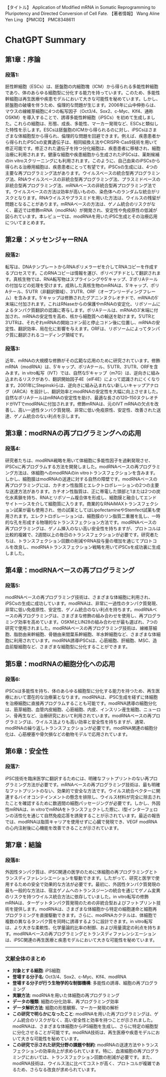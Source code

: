 【タイトル】
Application of Modified mRNA in Somatic Reprogramming to Pluripotency and Directed Conversion of Cell Fate.
【著者情報】
Wang Aline Yen Ling
【PMCID】
PMC8348611
# ChatGPT Summary
## 第1章：序論

### 段落1:
胚性幹細胞（ESCs）は、胚盤胞の内細胞塊（ICM）から得られる多能性幹細胞であり、体のあらゆる細胞型に分化する能力を持っています。このため、多能性幹細胞は再生医療や疾患モデルにおいて大きな可能性を秘めています。しかし、胚盤胞の破壊を伴うため、倫理的な問題が生じます。2006年に山中伸弥らは、マウスの線維芽細胞に4つの転写因子（Oct3/4、Sox2、c-Myc、Klf4、通称OSKM）を導入することで、誘導多能性幹細胞（iPSCs）を初めて生成しました。これらの細胞は、形態、成長、多能性、マーカー発現など、ESCsと類似した特性を示します。ESCsは胚盤胞のICMから得られるのに対し、iPSCsはさまざまな体細胞型から得られ、倫理的な問題を回避できます。例えば、疾患患者から得られたiPSCsの変異遺伝子は、相同組換え法やCRISPR-Cas9技術を用いて修正可能です。修正された遺伝子を持つ分化細胞は、疾患患者に移植され、細胞治療に利用されます。健康な細胞や疾患細胞から生成されたiPSCsは、薬剤候補のin vitroスクリーニングにも利用されます。このように、自己由来のiPSCsから得られる治療用細胞は、疾患患者にとって有望です。iPSCsの生成には、4つの主要な再プログラミング法があります。ウイルスベースの統合型再プログラミング法、RNAウイルスベースの非統合型再プログラミング法、プラスミドベースの非統合型再プログラミング法、mRNAベースの非統合型再プログラミング法です。ウイルスベースの方法は効率が高いものの、染色体へのランダムな統合がリスクとなります。RNAウイルスやプラスミドを用いた方法は、ウイルスの残留が問題となることがあります。mRNAベースの方法は、ゲノム統合のリスクがなく、最近では修飾mRNA（modRNA）が開発され、安定性や免疫原性の低減が図られています。本レビューでは、modRNAを用いたiPSC生成とその治療応用についてまとめます。

## 第2章：メッセンジャーRNA

### 段落2:
転写は、DNAテンプレートからRNAポリメラーゼを介してRNAコピーを作成するプロセスです。このRNAコピーは情報を運び、ポリペプチドとして翻訳されます。真核生物では、RNA転写物はスプライシングや5′キャップ、3′ポリAテールの付加などの処理を受けます。成熟した真核生物のmRNAは、5′キャップ、ポリAテール、5′UTR（非翻訳領域）、3′UTR、ORF（オープンリーディングフレーム）を含みます。5′キャップは修飾されたグアニンヌクレオチドで、mRNAの5′末端に付加されます。これはRNaseからの保護やmRNAの安定化、リボソームによるタンパク質翻訳の認識に寄与します。ポリAテールは、mRNAの3′末端に付加され、mRNAの安定性を高め、核から細胞質への輸送を助けます。5′UTRと3′UTRは、それぞれmRNAの開始コドン前と停止コドン後に位置し、mRNAの安定性、翻訳効率、局在化に影響を与えます。ORFは、リボソームによってタンパク質に翻訳されるコーディング領域です。

### 段落3:
近年、mRNAの大規模な修飾がその広範な応用のために研究されています。修飾mRNA（modRNA）は、5′キャップ、ポリAテール、5′UTR、3′UTR、ORFを含みます。in vitro転写（IVT）では、自然な5′キャップ（m7G）は、逆向きに組み込まれるリスクがあり、翻訳開始因子4E（eIF4E）によって認識されにくくなります。2001年にStepinskiらは、逆向きに組み込まれない新しいキャップアナログ（ARCA）を設計し、翻訳効率とmodRNAの安定性を大幅に向上させました。自然なポリAテールはmRNAの安定性を助け、最適な長さの120–150ヌクレオチドがIVTでmodRNAに付加されます。修飾mRNAは、元のIVT mRNAの欠点を改善し、高い一過性タンパク質発現、非常に低い免疫原性、安定性、改善された送達、ゲノム統合のない利点を示します。

## 第3章：modRNAの再プログラミングへの応用

### 段落4:
研究者たちは、modRNA戦略を用いて体細胞に多能性因子を過剰発現させ、iPSCsに再プログラムする方法を開発しました。modRNAベースの再プログラミング方法は、体細胞へのmodRNAのin vitroトランスフェクションを含みます。しかし、細胞膜はmodRNAの送達に対する自然の障壁です。modRNAベースの再プログラミングには、カチオン性脂質とエレクトロポレーションの2つの主要な送達方法があります。カチオン性脂質は、正に帯電した頭部と1または2つの炭化水素鎖を持ち、RNAとリポソーム複合体を形成し、細胞膜と融合してエンドサイトーシスを介して細胞質に入ります。商業的なRNAiMAXトランスフェクション試薬が最も使用され、他の試薬としてはLipofectamineやStemfect試薬も使用されます。エレクトロポレーションは、細胞膜のリン脂質二重層を乱し、一時的な孔を形成する物理的なトランスフェクション方法です。modRNAベースの再プログラミングは、ゲノム挿入のない高い安全性を持ちますが、プロトコルは比較的複雑で、2週間以上の毎日のトランスフェクションが必要です。研究者たちは、トランスフェクション回数の削減やRNA投与量の増加を通じてプロトコルを改良し、modRNAトランスフェクション戦略を用いてiPSCsを成功裏に生成しました。

## 第4章：modRNAベースの再プログラミング

### 段落5:
modRNAベースの再プログラミング技術は、さまざまな体細胞に利用され、iPSCsの生成に成功しています。modRNAは、非常に一過性のタンパク質発現、非常に低い免疫原性、安定性、ゲノム統合のない利点を持ちます。modRNAベースの再プログラミングは、さまざまな修飾の組み合わせを使用し、再プログラミング効率を高めています。OSKMとLIN28の組み合わせが最も選ばれ、7つの研究で使用されました。modRNAベースの再プログラミング技術は、線維芽細胞、脂肪由来幹細胞、骨髄由来間葉系幹細胞、羊水幹細胞など、さまざまな体細胞に利用されています。modRNA誘導iPSCsは、心筋細胞、肝細胞、MSC、造血前駆細胞など、さまざまな細胞型に分化することができます。

## 第5章：modRNAの細胞分化への応用

### 段落6:
iPSCsは多能性を持ち、体のあらゆる細胞型に分化する能力を持つため、再生医療において潜在的な治療薬となります。modRNAは、iPSC生成を経ずに体細胞を治療細胞に直接再プログラムすることも可能です。modRNA誘導の細胞分化は、筋芽細胞、血管内皮細胞、心筋細胞、内皮、インスリン産生細胞、ニューロン、骨再生など、治療研究において利用されています。modRNAベースの再プログラミングは、ウイルス法よりも高い効率と安全性を持ちますが、通常、modRNAの繰り返しトランスフェクションが必要です。modRNA関連の細胞分化は、心筋梗塞や骨欠損などの動物モデルで応用されています。

## 第6章：安全性

### 段落7:
iPSC技術を臨床医学に翻訳するためには、明確なフットプリントのない再プログラミング方法が必要です。mRNAベースの再プログラミング技術は、最も明確なフットプリントのない、効果的で安全な方法です。ウイルス統合ベクターに関連するバイオコンテインメントの懸念を排除し、ウイルス材料が完全に除去されたことを確認するために数週間の細胞パッセージングが必要です。しかし、外因性mRNAは、in vitroでmRNAをトランスフェクトした際に、I型インターフェロンの活性化を通じて自然免疫応答を誘発することが示されています。最近の報告では、modRNAは脂質キャリアを使用せずに心臓で発現でき、VEGF modRNAの心内注射後に心機能を改善できることが示されています。

## 第7章：結論

### 段落8:
外因性タンパク質は、iPSC関連の医学のために体細胞の再プログラミングとトランスディファレンシエーションを駆動できます。したがって、研究と医学で使用するための安全で効果的な方法が必要です。最初に、外因性タンパク質発現の最も一般的な方法は、宿主ゲノムへのトランスジーンの統合を通じてゲノム変異のリスクを持つウイルス統合方法に依存していました。in vitro転写の修飾mRNAは、ターゲットタンパク質発現のための非統合型およびフットプリント技術を提供します。modRNAは、さまざまな体細胞から特定の細胞運命と細胞再プログラミングを直接駆動できます。さらに、modRNAカクテルは、体細胞で複数の異なるタンパク質を同時に誘導するように設計できます。in vitro転写は、より大きな柔軟性、化学量論的比率の制御、および用量滴定の利点を持ちます。modRNAベースの再プログラミングとトランスディファレンシエーションは、iPSC関連の再生医療と疾患モデルにおいて大きな可能性を秘めています。

---

### 文献全体のまとめ

- **対象とする細胞**: iPS細胞
- **登場する分子名**: Oct3/4、Sox2、c-Myc、Klf4、modRNA
- **登場する分子が行う生物学的な制御機構**: 多能性の誘導、細胞の再プログラミング
- **実験方法**: modRNAを用いた体細胞の再プログラミング
- **データの種類**: 細胞の分化効率、再プログラミング効率
- **データ解析方法**: 細胞の形態観察、マーカー発現の解析
- **この研究で明らかになったこと**: modRNAを用いた再プログラミングは、ゲノム統合のリスクがなく、高い安全性と効率を持つことが示されました。modRNAは、さまざまな体細胞からiPS細胞を生成し、さらに特定の細胞型に分化させることが可能です。modRNA技術は、再生医療や疾患モデルにおいて大きな可能性を秘めています。
- **この研究で示された研究分野の課題や制約**: modRNAの送達方法やトランスフェクションの効率向上が求められています。特に、血液細胞の再プログラミングにおいては、トランスフェクション回数の削減が必要です。また、modRNA技術は、ウイルス法に比べてコストが高く、プロトコルが複雑であるため、さらなる改良が求められています。